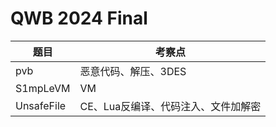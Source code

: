 # QWB 2024 Final

| 题目       | 考察点                              |
| ---------- | ----------------------------------- |
| pvb        | 恶意代码、解压、3DES                |
| S1mpLeVM   | VM                                  |
| UnsafeFile | CE、Lua反编译、代码注入、文件加解密 |

